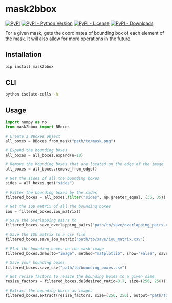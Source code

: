 # mask2bbox
[![PyPI](https://img.shields.io/pypi/v/mask2bbox?style=flat-square)](https://pypi.org/project/mask2bbox/)
[![PyPI - Python Version](https://img.shields.io/pypi/pyversions/mask2bbox?style=flat-square)](https://pypi.org/project/mask2bbox/)
[![PyPI - License](https://img.shields.io/pypi/l/mask2bbox?style=flat-square)](https://pypi.org/project/mask2bbox/)
[![PyPI - Downloads](https://img.shields.io/pypi/dm/mask2bbox?style=flat-square)](https://pypi.org/project/mask2bbox/)

For a given mask, gets the coordinates of bounding box of each element of the mask. It will also allow for more operations in the future.

## Installation

```bash
pip install mask2bbox
```

## CLI

```bash
python isolate-cells -h
```

## Usage

```python
import numpy as np
from mask2bbox import BBoxes

# Create a BBoxes object
all_boxes = BBoxes.from_mask("path/to/mask.png")

# Expand the bounding boxes
all_boxes = all_boxes.expand(n=10)

# Remove the bounding boxes that are located on the edge of the image
all_boxes = all_boxes.remove_from_edge()

# Get the sides of all the bounding boxes
sides = all_boxes.get("sides")

# Filter the bounding boxes by the sides
filtered_boxes = all_boxes.filter("sides", np.greater_equal, (35, 35))

# Get the IoU matrix of all the bounding boxes
iou = filtered_boxes.iou_matrix()

# Save the overlapping pairs to
filtered_boxes.save_overlapping_pairs("path/to/save/overlapping_pairs.csv")

# Save the IOU matrix to a csv file
filtered_boxes.save_iou_matrix("path/to/save/iou_matrix.csv")   

# Plot the bounding boxes on the mask image
filtered_boxes.draw(to="image", method="matplotlib", show="False", save="path/to/save/image.png")

# Save your bounding boxes
filtered_boxes.save_csv("path/to/bounding_boxes.csv")

# Get resize factors to resize the bounding boxes to a given size
resize_factors = filtered_boxes.de(desired_ratio=0.7, size=(256, 256))

# Extract the bounding boxes as images
filtered_boxes.extract(resize_factors, size=(256, 256), output="path/to/save/images")
```
